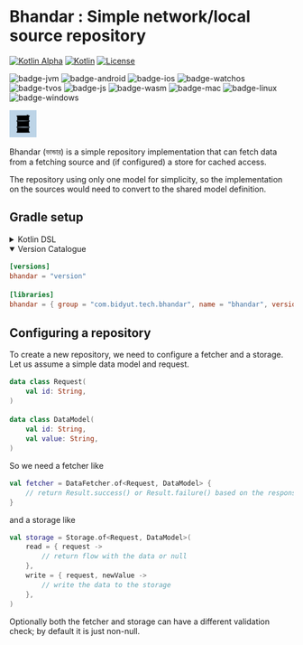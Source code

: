 # Bhandar : Simple network/local source repository

[![Kotlin Alpha](https://kotl.in/badges/alpha.svg)](https://kotlinlang.org/docs/components-stability.html)
[![Kotlin](https://img.shields.io/badge/Kotlin-2.2.10-purple.svg?style=flat&logo=kotlin)](https://kotlinlang.org)
[![License](https://img.shields.io/badge/License-CC_BY_SA_4.0-blue.svg)](https://github.com/bidrohi/seahorse/blob/master/LICENSE.md)

![badge-jvm](http://img.shields.io/badge/platform-jvm-DB413D.svg?style=flat)
![badge-android](http://img.shields.io/badge/platform-android-6EDB8D.svg?style=flat)
![badge-ios](http://img.shields.io/badge/platform-ios-CDCDCD.svg?style=flat)
![badge-watchos](http://img.shields.io/badge/platform-watchos-C0C0C0.svg?style=flat)
![badge-tvos](http://img.shields.io/badge/platform-tvos-808080.svg?style=flat)
![badge-js](http://img.shields.io/badge/platform-js-DB413D.svg?style=flat)
![badge-wasm](http://img.shields.io/badge/platform-wasm-DB413D.svg?style=flat)
![badge-mac](http://img.shields.io/badge/platform-macos-111111.svg?style=flat)
![badge-linux](http://img.shields.io/badge/platform-linux-2D3F6C.svg?style=flat)
![badge-windows](http://img.shields.io/badge/platform-windows-4D76CD.svg?style=flat)

<img src="./assets/bhandar.svg" width="48">

Bhandar (ভান্ডার) is a simple repository implementation that can fetch data from a fetching source and (if configured) a store for cached access.

The repository using only one model for simplicity, so the implementation on the sources would need to convert to the shared model definition.

## Gradle setup

<details>
<summary>Kotlin DSL</summary>

```kotlin
implementation("com.bidyut.tech.bhandar:bhandar:<version>")
```

</details>
<details open>
<summary>Version Catalogue</summary>

```toml
[versions]
bhandar = "version"

[libraries]
bhandar = { group = "com.bidyut.tech.bhandar", name = "bhandar", version.ref = "bhandar" }
```

</details>

## Configuring a repository

To create a new repository, we need to configure a fetcher and a storage. Let us assume a simple data model and request.
```kotlin
data class Request(
    val id: String,
)

data class DataModel(
    val id: String,
    val value: String,
)
```
 
So we need a fetcher like
```kotlin
val fetcher = DataFetcher.of<Request, DataModel> {
    // return Result.success() or Result.failure() based on the response
}
```
 
and a storage like
```kotlin
val storage = Storage.of<Request, DataModel>(
    read = { request -> 
        // return flow with the data or null
    },
    write = { request, newValue ->
        // write the data to the storage
    },
)
```

Optionally both the fetcher and storage can have a different validation check; by default it is just non-null.
